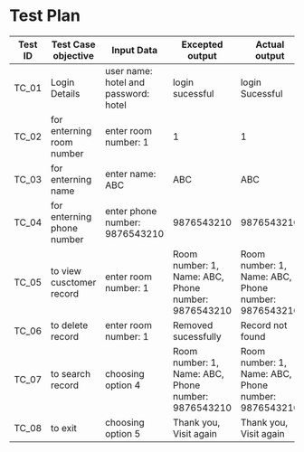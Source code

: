 # Test Plan


| Test ID | Test Case objective            |  Input Data                   | Excepted output          | Actual output             |
|---------|--------------------------------|-------------------------------|--------------------------|---------------------------|
|  TC_01  | Login Details                  |user name: hotel and password: hotel|login sucessful      |login Sucessful             |
|  TC_02  | for enterning room number      |enter room number: 1            |            1             | 1                         |
|  TC_03  | for enterning name             |enter name: ABC                |            ABC           | ABC                       |
|  TC_04  | for enterning phone number     |enter phone number: 9876543210 |      9876543210          | 9876543210                |
|  TC_05  | to view cusctomer record       |enter room number: 1         | Room number: 1, Name: ABC, Phone number: 9876543210  | Room number: 1, Name: ABC, Phone number: 9876543210|
|  TC_06  | to delete record               |enter room number: 1         |Removed sucessfully          |  Record not found     |
|  TC_07  | to search record               |choosing option 4             | Room number: 1, Name: ABC, Phone number: 9876543210  | Room number: 1, Name: ABC, Phone number: 9876543210|
|  TC_08  | to exit                        |choosing option 5              |Thank you, Visit again       |Thank you, Visit again    |
